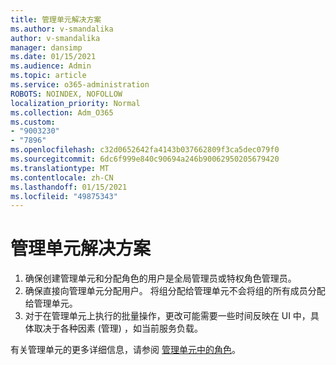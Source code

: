 ```yaml
---
title: 管理单元解决方案
ms.author: v-smandalika
author: v-smandalika
manager: dansimp
ms.date: 01/15/2021
ms.audience: Admin
ms.topic: article
ms.service: o365-administration
ROBOTS: NOINDEX, NOFOLLOW
localization_priority: Normal
ms.collection: Adm_O365
ms.custom:
- "9003230"
- "7896"
ms.openlocfilehash: c32d0652642fa4143b037662809f3ca5dec079f0
ms.sourcegitcommit: 6dc6f999e840c90694a246b90062950205679420
ms.translationtype: MT
ms.contentlocale: zh-CN
ms.lasthandoff: 01/15/2021
ms.locfileid: "49875343"
---
```

# <a name="administrative-unit-solution"></a>管理单元解决方案

1. 确保创建管理单元和分配角色的用户是全局管理员或特权角色管理员。
2. 确保直接向管理单元分配用户。 将组分配给管理单元不会将组的所有成员分配给管理单元。
3. 对于在管理单元上执行的批量操作，更改可能需要一些时间反映在 UI 中，具体取决于各种因素 (管理) ，如当前服务负载。

有关管理单元的更多详细信息，请参阅 [管理单元中的角色](https://docs.microsoft.com/azure/active-directory/roles/administrative-units)。

